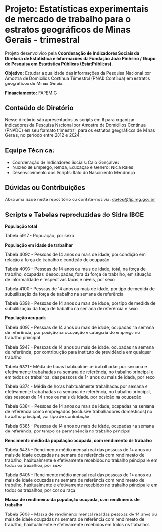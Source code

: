 # Projeto: Estatísticas experimentais de mercado de trabalho para o estratos geográficos de Minas Gerais - trimestral

Projeto desenvolvido pela **Coordenação de Indicadores Sociais da Diretoria de Estatística e Informações da Fundação João Pinheiro / Grupo de Pesquisa em Estatística Públicas (EstatPúblicas)**.  

**Objetivo:** Estudar a qualidade das informações da Pesquisa Nacional por Amostra de Domicílios Contínua Trimestral (PNAD Contínua) em estratos geográficos de Minas Gerais.  

**Financiamento:** FAPEMIG  

## Conteúdo do Diretório
Nesse diretório são apresentados os scripts em R para organizar indicadores da Pesquisa Nacional por Amostra de Domícilios Contínua (PNADC) em seu formato trimestral, para os estratos geográficos de Minas Gerais, no período entre 2012 e 2024. 

## Equipe Técnica:
- Coordenação de Indicadores Sociais: Caio Gonçalves
- Núcleo de Emprego, Renda, Educação e Gênero: Nícia Raies
- Desenvolvimento dos Scripts: Italo do Nascimento Mendonça

## Dúvidas ou Contribuições
Abra uma issue neste repositório ou contate-nos via: dados@fjp.mg.gov.br

## Scripts e Tabelas reproduzidas do Sidra IBGE

__População total__

Tabela 5917 - População, por sexo



__População em idade de trabalhar__

Tabela 4092 - Pessoas de 14 anos ou mais de idade, por condição em relação à força de trabalho e condição de ocupação

Tabela 4093 - Pessoas de 14 anos ou mais de idade, total, na força de trabalho, ocupadas, desocupadas, fora da força de trabalho, em situação de informalidade e respectivas taxas e níveis, por sexo

Tabela 4100 - Pessoas de 14 anos ou mais de idade, por tipo de medida de subutilização da força de trabalho na semana de referência

Tabela 6398 - Pessoas de 14 anos ou mais de idade, por tipo de medida de subutilização da força de trabalho na semana de referência e sexo



__População ocupada__

Tabela 4097 - Pessoas de 14 anos ou mais de idade, ocupadas na semana de referência, por posição na ocupação e categoria do emprego no trabalho principal

Tabela 5947 - Pessoas de 14 anos ou mais de idade, ocupadas na semana de referência, por contribuição para instituto de previdência em qualquer trabalho

Tabela 6371 - Média de horas habitualmente trabalhadas por semana e efetivamente trabalhadas na semana de referência, no trabalho principal e em todos os trabalhos, das pessoas de 14 anos ou mais de idade, por sexo

Tabela 6374 - Média de horas habitualmente trabalhadas por semana e efetivamente trabalhadas na semana de referência, no trabalho principal, das pessoas de 14 anos ou mais de idade, por posição na ocupação

Tabela 6384 - Pessoas de 14 anos ou mais de idade, ocupadas na semana de referência como empregados (exclusive trabalhadores domésticos) no trabalho principal, por tipo de contratação

Tabela 6385 - Pessoas de 14 anos ou mais de idade, ocupadas na semana de referência, por tempo de permanência no trabalho principal



__Rendimento médio da população ocupada, com rendimento de trabalho__

Tabela 5436 - Rendimento médio mensal real das pessoas de 14 anos ou mais de idade ocupadas na semana de referência com rendimento de trabalho, habitualmente e efetivamente recebidos no trabalho principal e em todos os trabalhos, por sexo

Tabela 6405 - Rendimento médio mensal real das pessoas de 14 anos ou mais de idade ocupadas na semana de referência com rendimento de trabalho, habitualmente e efetivamente recebidos no trabalho principal e em todos os trabalhos, por cor ou raça



__Massa de rendimento da população ocupada, com rendimento de trabalho__

Tabela 5606 - Massa de rendimento mensal real das pessoas de 14 anos ou mais de idade ocupadas na semana de referência com rendimento de trabalho, habitualmente e efetivamente recebidos em todos os trabalhos
